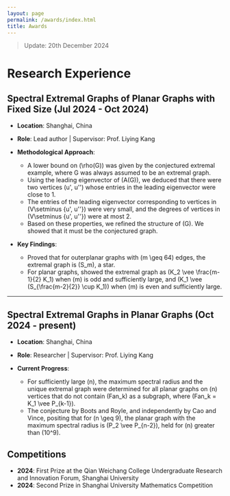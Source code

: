 ```yaml
---
layout: page
permalink: /awards/index.html
title: Awards
---
```


> Update: 20th December 2024
# Research Experience

## Spectral Extremal Graphs of Planar Graphs with Fixed Size (Jul 2024 - Oct 2024)
- **Location**: Shanghai, China
- **Role**: Lead author | Supervisor: Prof. Liying Kang


- **Methodological Approach**:
  - A lower bound on \(\rho(G)\) was given by the conjectured extremal example, where G was always assumed to be an extremal graph.
  - Using the leading eigenvector of \(A(G)\), we deduced that there were two vertices \(u', u''\) whose entries in the leading eigenvector were close to 1.
  - The entries of the leading eigenvector corresponding to vertices in \(V\setminus \{u', u''\}\) were very small, and the degrees of vertices in \(V\setminus \{u', u''\}\) were at most 2.
  - Based on these properties, we refined the structure of \(G\). We showed that it must be the conjectured graph.
- **Key Findings**:
  - Proved that for outerplanar graphs with \(m \geq 64\) edges, the extremal graph is \(S_m\), a star.
  - For planar graphs, showed the extremal graph as \(K_2 \vee \frac{m-1}{2} K_1\) when \(m\) is odd and sufficiently large, and \(K_1 \vee (S_{\frac{m-2}{2}} \cup K_1)\) when \(m\) is even and sufficiently large.

---

## Spectral Extremal Graphs in Planar Graphs (Oct 2024 - present)
- **Location**: Shanghai, China
- **Role**: Researcher | Supervisor: Prof. Liying Kang

- **Current Progress**:
  - For sufficiently large \(n\), the maximum spectral radius and the unique extremal graph were determined for all planar graphs on \(n\) vertices that do not contain \(Fan_k\) as a subgraph, where \(Fan_k = K_1 \vee P_{k-1}\).
  - The conjecture by Boots and Royle, and independently by Cao and Vince, positing that for \(n \geq 9\), the planar graph with the maximum spectral radius is \(P_2 \vee P_{n-2}\), held for \(n\) greater than \(10^9\).




## Competitions
- **2024**: First Prize at the Qian Weichang College Undergraduate Research and Innovation Forum, Shanghai University
- **2024**: Second Prize in Shanghai University Mathematics Competition

<br>
